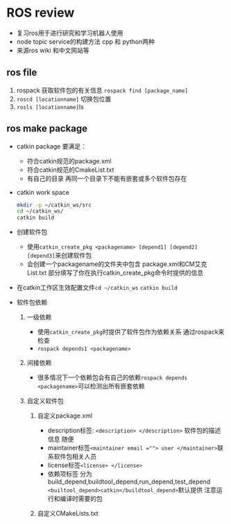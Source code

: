 # ROS review

- 复习ros用于进行研究和学习机器人使用
- node topic service的构建方法 cpp 和 python两种
- 来源ros wiki 和中文网站等

## ros file

1. rospack 获取软件包的有关信息 `rospack find [package_name]`
2. `roscd [locationname]` 切换包位置
3. `rosls [locationname]`ls

## ros make package

- catkin package 要满足：
  
  - 符合catkin规范的package.xml
  - 符合catkin规范的CmakeList.txt
  - 有自己的目录 再同一个目录下不能有嵌套或多个软件包存在

- catkin work space

    ```bash
    mkdir -p ~/catkin_ws/src
    cd ~/catkin_ws/
    catkin build
    ```

- 创建软件包

  - 使用`catkin_create_pkg <packagename> [depend1] [depend2] [depend3]`来创建软件包
  - 会创建一个packagename的文件夹中包含 package.xml和CM艾克List.txt 部分填写了你在执行catkin_create_pkg命令时提供的信息

- 在catkin工作区生效配置文件`cd ~/catkin_ws` `catkin build`
- 软件包依赖

  1. 一级依赖

     - 使用`catkin_create_pkg`时提供了软件包作为依赖关系 通过rospack来检查
     - `rospack depends1 <packagename>`
  
  1. 间接依赖

     - 很多情况下一个依赖包会有自己的依赖`rospack depends <packagename>`可以检测出所有嵌套依赖

  1. 自定义软件包

     1. 自定义package.xml

         - description标签: `<description> </description>` 软件包的描述信息 随便
         - maintainer标签`<maintainer email =""> user </maintainer>`联系软件包相关人员
         - license标签`<license> </license>`
         - 依赖项标签 分为build_depend,buildtool_depend,run_depend,test_depend `<builtool_depend>catkin</buildtool_depend>`默认提供 注意运行和编译时需要的包
     1. 自定义CMakeLists.txt

